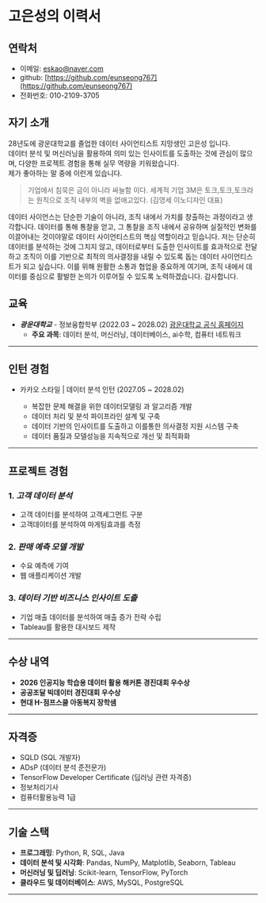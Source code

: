 # 고은성의 이력서

##  연락처
- 이메일: eskao@naver.com
- github: [https://github.com/eunseong767](https://github.com/eunseong767)
- 전화번호: 010-2109-3705


##  자기 소개
28년도에 광운대학교를 졸업한 데이터 사이언티스트 지망생인 고은성 입니다.  
 데이터 분석 및 머신러닝을 활용하여 의미 있는 인사이트를 도출하는 것에 관심이 많으며, 다양한 프로젝트 경험을 통해 실무 역량을 키워왔습니다.  
 제가 좋아하는 말 중에 이런게 있습니다.    
>기업에서 침묵은 금이 아니라 싸늘함 이다.
>세계적 기업 3M은 토크,토크,토크라는 원칙으로 조직 내부의 벽을 없애고있다.        (김영세 이노디자인 대표)

데이터 사이언스는 단순한 기술이 아니라, 조직 내에서 가치를 창출하는 과정이라고 생각합니다. 데이터를 통해 통찰을 얻고, 그 통찰을 조직 내에서 공유하며 실질적인 변화를 이끌어내는 것이야말로 데이터 사이언티스트의 핵심 역할이라고 믿습니다.
저는 단순히 데이터를 분석하는 것에 그치지 않고, 데이터로부터 도출한 인사이트를 효과적으로 전달하고 조직이 이를 기반으로 최적의 의사결정을 내릴 수 있도록 돕는 데이터 사이언티스트가 되고 싶습니다. 이를 위해 원활한 소통과 협업을 중요하게 여기며, 조직 내에서 데이터를 중심으로 활발한 논의가 이루어질 수 있도록 노력하겠습니다. 감사합니다.

##  교육
- ***광운대학교*** - 정보융합학부 (2022.03 ~ 2028.02)
  [광운대학교 공식 홈페이지](https://www.kw.ac.kr) 
  -  **주요 과목**: 데이터 분석, 머신러닝, 데이터베이스, ai수학, 컴퓨터 네트워크

---

##  인턴 경험
- 카카오 스타일 | 데이터 분석 인턴 (2027.05 ~ 2028.02)

  - 복잡한 문제 해결을 위한 데이터모델링 과 알고리즘 개발
  - 데이터 처리 및 분석 파이프라인 설계 및 구축
  - 데이터 기반의 인사이트를 도출하고 이를통한 의사결정 지원 시스템 구축
  - 데이터 품질과 모델성능을 지속적으로 개선 및 최적화화

---

##  프로젝트 경험
### 1. ***고객 데이터 분석***
- 고객 데이터를 분석하여 고객세그먼트 구분
- 고객데이터를 분석하여 마게팅효과를 측정


### 2. ***판매 예측 모델 개발***
- 수요 예측에 기여
- 웹 애플리케이션 개발

### 3. ***데이터 기반 비즈니스 인사이트 도출***
- 기업 매출 데이터를 분석하여 매출 증가 전략 수립
- Tableau를 활용한 대시보드 제작

---

##  수상 내역
- **2026 인공지능 학습용 데이터 활용 해커톤 경진대회 우수상** 
- **공공조달 빅데이터 경진대회 우수상**
- **현대 H-점프스쿨 아동복지 장학샘**

---

##  자격증
- SQLD (SQL 개발자)
- ADsP (데이터 분석 준전문가)
- TensorFlow Developer Certificate (딥러닝 관련 자격증)
- 정보처리기사
- 컴퓨터활용능력 1급

---

## 기술 스택
- **프로그래밍**: Python, R, SQL, Java
- **데이터 분석 및 시각화**: Pandas, NumPy, Matplotlib, Seaborn, Tableau
- **머신러닝 및 딥러닝**: Scikit-learn, TensorFlow, PyTorch
- **클라우드 및 데이터베이스**: AWS, MySQL, PostgreSQL

---
